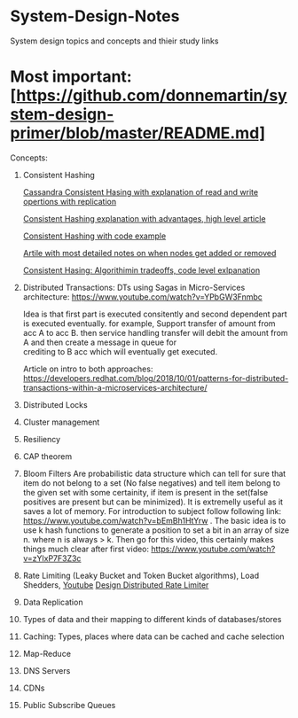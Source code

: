# System-Design-Notes
System design topics and concepts and thieir study links
# Most important: [https://github.com/donnemartin/system-design-primer/blob/master/README.md]
Concepts:

1. Consistent Hashing

   [Cassandra Consistent Hasing with explanation of read and write opertions with replication](https://www.datastax.com/blog/2019/02/distributed-database-things-know-consistent-hashing)
   
   [Consistent Hashing explanation with advantages, high level article](https://dzone.com/articles/simple-magic-consistent)
   
   [Consistent Hashing with code example](http://michaelnielsen.org/blog/consistent-hashing/) 
   
   [Artile with most detailed notes on when nodes get added or removed](https://www.ably.io/blog/implementing-efficient-consistent-hashing/)
   
   [Consistent Hasing: Algorithimin tradeoffs, code level exlpanation](https://medium.com/@dgryski/consistent-hashing-algorithmic-tradeoffs-ef6b8e2fcae8)

2. Distributed Transactions:
   DTs using Sagas in Micro-Services architecture: https://www.youtube.com/watch?v=YPbGW3Fnmbc
   
   Idea is that first part is executed consitently and second dependent part is executed eventually. for example,  Support transfer 
   of amount from acc A to acc B. then service handling transfer will debit the amount from A and then create a message in queue for     
   crediting to B acc which will eventually get executed. 
   
   Article on intro to both approaches: https://developers.redhat.com/blog/2018/10/01/patterns-for-distributed-transactions-within-a-microservices-architecture/

3. Distributed Locks


4. Cluster management



5. Resiliency


6. CAP theorem


7. Bloom Filters
   Are probabilistic data structure which can tell for sure that item do not belong to a set (No false negatives) and tell item belong to the given set with some certainity, if item is present in the set(false positives are present but can be minimized). It is extremelly useful as it saves a lot of memory. For introduction to subject follow following link: https://www.youtube.com/watch?v=bEmBh1HtYrw .  The basic idea is to use k hash functions to generate a position to set a bit in an array of size n. where n is always > k. Then go for this video, this certainly makes things much clear after first video: https://www.youtube.com/watch?v=zYlxP7F3Z3c


8. Rate Limiting (Leaky Bucket and Token Bucket algorithms), Load Shedders, 
   [Youtube](https://www.youtube.com/watch?v=mhUQe4BKZXs)
   [Design Distributed Rate Limiter](https://www.ably.io/blog/distributed-rate-limiting-scale-your-platform/)

9. Data Replication

10. Types of data and their mapping to different kinds of databases/stores

11. Caching: Types, places where data can be cached and cache selection

12. Map-Reduce 

13. DNS Servers

14. CDNs

15. Public Subscribe Queues
